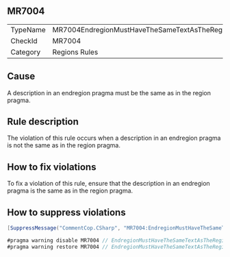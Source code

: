 ## MR7004

<table>
<tr>
  <td>TypeName</td>
  <td>MR7004EndregionMustHaveTheSameTextAsTheRegion</td>
</tr>
<tr>
  <td>CheckId</td>
  <td>MR7004</td>
</tr>
<tr>
  <td>Category</td>
  <td>Regions Rules</td>
</tr>
</table>

## Cause

A description in an endregion pragma must be the same as in the region pragma.

## Rule description

The violation of this rule occurs when a description in an endregion pragma is not the same as in the region pragma.

## How to fix violations

To fix a violation of this rule, ensure that the description in an endregion pragma is the same as in the region pragma.

## How to suppress violations

```csharp
[SuppressMessage("CommentCop.CSharp", "MR7004:EndregionMustHaveTheSameTextAsTheRegion", Justification = "Reviewed.")]
```

```csharp
#pragma warning disable MR7004 // EndregionMustHaveTheSameTextAsTheRegion
#pragma warning restore MR7004 // EndregionMustHaveTheSameTextAsTheRegion
```